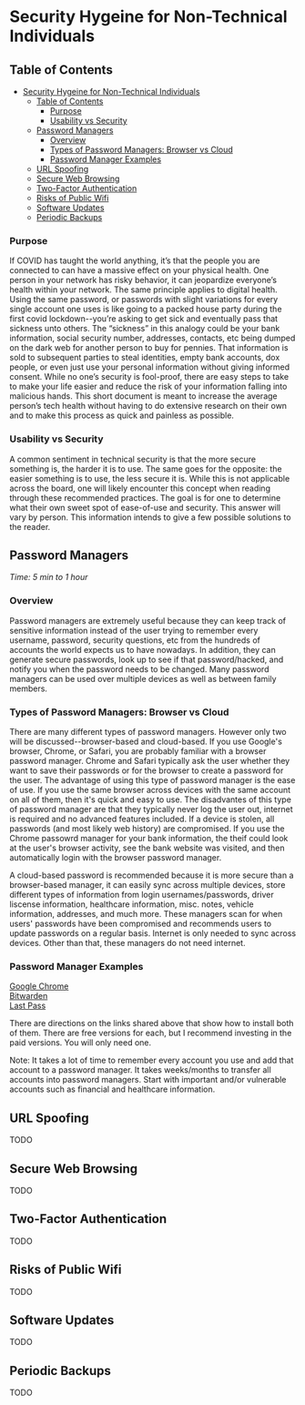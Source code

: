 
# Security Hygeine for Non-Technical Individuals

## Table of Contents
- [Security Hygeine for Non-Technical Individuals](#security-hygeine-for-non-technical-individuals)
  - [Table of Contents](#table-of-contents)
    - [Purpose](#purpose)
    - [Usability vs Security](#usability-vs-security)
  - [Password Managers](#password-managers)
    - [Overview](#overview)
    - [Types of Password Managers: Browser vs Cloud](#types-of-password-managers-browser-vs-cloud)
    - [Password Manager Examples](#password-manager-examples)
  - [URL Spoofing](#url-spoofing)
  - [Secure Web Browsing](#secure-web-browsing)
  - [Two-Factor Authentication](#two-factor-authentication)
  - [Risks of Public Wifi](#risks-of-public-wifi)
  - [Software Updates](#software-updates)
  - [Periodic Backups](#periodic-backups)

### Purpose

If COVID has taught the world anything, it’s that the people you are connected to can have a massive effect on your physical health. One person in your network has risky behavior, it can jeopardize everyone’s health within your network.  The same principle applies to digital health. Using the same password, or passwords with slight variations for every single account one uses is like going to a packed house party during the first covid lockdown--you’re asking to get sick and eventually pass that sickness unto others. The “sickness” in this analogy could be your bank information, social security number, addresses, contacts, etc being dumped on the dark web for another person to buy for pennies. That information is sold to subsequent parties to steal identities, empty bank accounts, dox people, or even just use your personal information without giving informed consent. While no one’s security is fool-proof, there are easy steps to take to make your life easier and reduce the risk of your information falling into malicious hands. This short document is meant to increase the average person’s tech health without having to do extensive research on their own and to make this process as quick and painless as possible.

### Usability vs Security
A common sentiment in technical security is that the more secure something is, the harder it is to use. The same goes for the opposite: the easier something is to use, the less secure it is. While this is not applicable across the board, one will likely encounter this concept when reading through these recommended practices. The goal is for one to determine what their own sweet spot of ease-of-use and security. This answer will vary by person. This information intends to give a few possible solutions to the reader. 

## Password Managers
*Time: 5 min to 1 hour* 
### Overview

Password managers are extremely useful because they can keep track of sensitive information instead of the user trying to remember every username, password, security questions, etc from the hundreds of accounts the world expects us to have nowadays. In addition, they can generate secure passwords, look up to see if that password/hacked, and notify you when the password needs to be changed. Many password managers can be used over multiple devices as well as between family members.

### Types of Password Managers: Browser vs Cloud
There are many different types of password managers. However only two will be discussed--browser-based and cloud-based. If you use Google's browser, Chrome, or Safari, you are probably familiar with a browser password manager. Chrome and Safari typically ask the user whether they want to save their passwords or for the browser to create a password for the user. The advantage of using this type of password manager is the ease of use. If you use the same browser across devices with the same account on all of them, then it's quick and easy to use. The disadvantes of this type of password manager are that they typically never log the user out, internet is required and no advanced features included. If a device is stolen, all passwords (and most likely web history) are compromised. If you use the Chrome passowrd manager for your bank information, the theif could look at the user's browser activity, see the bank website was visited, and then automatically login with the browser password manager.

A cloud-based password is recommended because it is more secure than a browser-based manager, it can easily sync across multiple devices, store different types of information from login usernames/passwords, driver liscense information, healthcare information, misc. notes, vehicle information, addresses, and much more. These managers scan for when users' passwords have been compromised and recommends users to update passwords on a regular basis. Internet is only needed to sync across devices. Other than that, these managers do not need internet. 

### Password Manager Examples
[Google Chrome](https://passwords.google.com)\
[Bitwarden](https://bitwarden.com/pricing) \
[Last Pass](https://www.lastpass.com/pricing)

There are directions on the links shared above that show how to install both of them. There are free versions for each, but I recommend investing in the paid versions. You will only need one.

Note: It takes a lot of time to remember every account you use and add that account to a password manager. It takes weeks/months to transfer all accounts into password managers. Start with important and/or vulnerable accounts such as financial and healthcare information.

## URL Spoofing
TODO

## Secure Web Browsing
TODO

## Two-Factor Authentication
TODO

## Risks of Public Wifi
TODO

## Software Updates
TODO

## Periodic Backups
TODO

